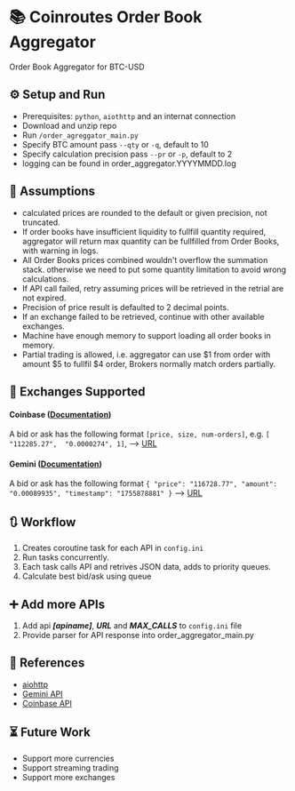 # :books: Coinroutes Order Book Aggregator
Order Book Aggregator for BTC-USD

## :gear: Setup and Run
- Prerequisites: `python`, `aiothttp` and an internat connection
- Download and unzip repo
- Run `/order_agreggator_main.py`
- Specify BTC amount pass `--qty` or `-q`, default to 10
- Specify calculation precision pass `--pr` or `-p`, default to 2
- logging can be found in order_aggregator.YYYYMMDD.log

## :scroll: Assumptions 
- calculated prices are rounded to the default or given precision, not truncated.
- If order books have insufficient liquidity to fullfill quantity required, aggregator will return max quantity can be fullfilled from Order Books, with warning in logs.
- All Order Books prices combined wouldn't overflow the summation stack. otherwise we need to put some quantity limitation to avoid wrong calculations.
- If API call failed, retry assuming prices will be retrieved in the retrial are not expired.
- Precision of price result is defaulted to 2 decimal points.
- If an exchange failed to be retrieved, continue with other available exchanges.
- Machine have enough memory to support loading all order books in memory.
- Partial trading is allowed, i.e. aggregator can use $1 from order with amount $5 to fullfil $4 order, Brokers normally match orders partially.

## :currency_exchange: Exchanges Supported
#### Coinbase ([Documentation](https://docs.cdp.coinbase.com/api-reference/exchange-api/rest-api/products/get-product-book))
A bid or ask has the following format `[price, size, num-orders]`, e.g. `[ "112285.27",  "0.0000274", 1]`, 
--> [URL](https://api.exchange.coinbase.com/products/BTC-USD/book?level=2)


#### Gemini ([Documentation](https://docs.gemini.com/rest/market-data#get-current-order-book))
A bid or ask has the following format 
`{
    "price": "116728.77",
    "amount": "0.00089935",
    "timestamp": "1755878881"
}` --> [URL](https://api.gemini.com/v1/book/BTCUSD)

## :arrows_clockwise: Workflow
1. Creates coroutine task for each API in `config.ini`
2. Run tasks concurrently.
3. Each task calls API and retrives JSON data, adds to priority queues.
3. Calculate best bid/ask using queue

## :heavy_plus_sign: Add more APIs
1. Add api ***[apiname]***, ***URL*** and ***MAX_CALLS*** to `config.ini` file
2. Provide parser for API response into order_aggregator_main.py

## :open_book: References
- [aiohttp](https://docs.aiohttp.org/en/stable/client_reference.html)
- [Gemini API](https://docs.gemini.com/rest/market-data#get-current-order-book)
- [Coinbase API](https://docs.cdp.coinbase.com/api-reference/exchange-api/rest-api/products/get-product-book)

## :hourglass_flowing_sand: Future Work
- Support more currencies
- Support streaming trading
- Support more exchanges


